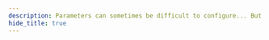 ```yaml
---
description: Parameters can sometimes be difficult to configure... But that's where wands come into play!
hide_title: true
---
```


<DocHeading
icon="tabler:wand"
title="Wands"
description="Parameters can sometimes be difficult to configure... But that's where wands come into play!">
</DocHeading>